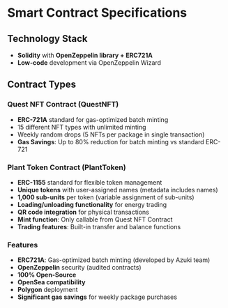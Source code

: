 # Smart Contract Specifications

## Technology Stack
- **Solidity** with **OpenZeppelin library + ERC721A**
- **Low-code** development via OpenZeppelin Wizard

## Contract Types

### Quest NFT Contract (QuestNFT)
- **ERC-721A** standard for gas-optimized batch minting
- 15 different NFT types with unlimited minting
- Weekly random drops (5 NFTs per package in single transaction)
- **Gas Savings**: Up to 80% reduction for batch minting vs standard ERC-721

### Plant Token Contract (PlantToken)  
- **ERC-1155** standard for flexible token management
- **Unique tokens** with user-assigned names (metadata includes names)
- **1,000 sub-units** per token (variable assignment of sub-units)
- **Loading/unloading functionality** for energy trading
- **QR code integration** for physical transactions
- **Mint function**: Only callable from Quest NFT Contract
- **Trading features**: Built-in transfer and balance functions

### Features
- **ERC721A**: Gas-optimized batch minting (developed by Azuki team)
- **OpenZeppelin** security (audited contracts)
- **100% Open-Source**
- **OpenSea compatibility**
- **Polygon** deployment
- **Significant gas savings** for weekly package purchases